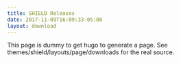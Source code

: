 ```yaml
---
title: SHIELD Releases
date: 2017-11-09T16:09:33-05:00
layout: download
---
```

This page is dummy to get hugo to generate a page.
See themes/shield/layouts/page/downloads for the real source.